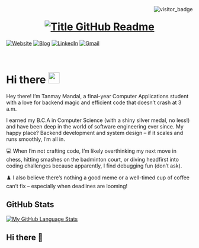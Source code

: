 <img align="right" src="https://api.visitorbadge.io/api/visitors?path=https%3A%2F%2Fgithub.com%2Ftanmay958&countColor=%23263759&style=default" alt="visitor_badge">

<h1 style="text-align: center;">
  <a href="https://git.io/typing-svg" target="_blank">
    <img src="https://readme-typing-svg.herokuapp.com?font=Inter&weight=800&size=35&duration=3000&pause=500&multiline=true&width=650&height=140&lines=%24+whoami;Tanmay+Mandal" alt="Title GitHub Readme" />
  </a>
</h1>

[![Website](https://img.shields.io/badge/Website-tanmay-informational?style=flat-square&color=00ADB5&logo=about.me&logoColor=white)](https://portfolio-one-navy-83.vercel.app/)
[![Blog](https://img.shields.io/badge/Blog-tanmay/blog-informational?style=flat-square&color=FAEEE7&logo=krita&logoColor=white)](https://portfolio-one-navy-83.vercel.app/blog)
[![LinkedIn](https://img.shields.io/badge/LinkedIn-tanmay-informational?style=flat-square&logo=linkedin&logoColor=white)](https://www.linkedin.com/in/tanmay-mandal-47286b190/)
[![Gmail](https://img.shields.io/badge/Gmail-tanmaymandal958@gmail.com-informational?style=flat-square&color=EA4335&logo=gmail&logoColor=white)](mailto:tanmaymandal958@gmail.com?subject=Hey!)

<br>

# Hi there <img src="https://raw.githubusercontent.com/umenzi/umenzi/main/wave.gif" width="30px">

Hey there! I’m Tanmay Mandal, a final-year Computer Applications student with a love for backend magic and efficient code that doesn’t crash at 3 a.m.

I earned my B.C.A in Computer Science (with a shiny silver medal, no less!) and have been deep in the world of software engineering ever since. My happy place? Backend development and system design – if it scales and runs smoothly, I’m all in.

💻 When I’m not crafting code, I’m likely overthinking my next move in chess, hitting smashes on the badminton court, or diving headfirst into coding challenges because apparently, I find debugging fun (don’t ask).

♟️ I also believe there’s nothing a good meme or a well-timed cup of coffee can’t fix – especially when deadlines are looming!



## GitHub Stats

[![My GitHub Language Stats](https://github-readme-stats.vercel.app/api/top-langs/?username=tanmay958&langs_count=5&theme=react&bg_color=1F222E&title_color=F85D7F&hide_border=true&icon_color=F8D866)]()




## Hi there 👋

<!--
**tanmay958/tanmay958** is a ✨ _special_ ✨ repository because its `README.md` (this file) appears on your GitHub profile.

Here are some ideas to get you started:

- 🔭 I’m currently working on ...
- 🌱 I’m currently learning ...
- 👯 I’m looking to collaborate on ...
- 🤔 I’m looking for help with ...
- 💬 Ask me about ...
- 📫 How to reach me: ...
- 😄 Pronouns: ...
- ⚡ Fun fact: ...
-->
